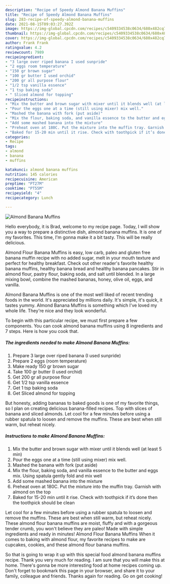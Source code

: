 ```yaml
---
description: "Recipe of Speedy Almond Banana Muffins"
title: "Recipe of Speedy Almond Banana Muffins"
slug: 283-recipe-of-speedy-almond-banana-muffins
date: 2021-08-15T09:03:27.392Z
image: https://img-global.cpcdn.com/recipes/c5409334538c0634/680x482cq70/almond-banana-muffins-recipe-main-photo.jpg
thumbnail: https://img-global.cpcdn.com/recipes/c5409334538c0634/680x482cq70/almond-banana-muffins-recipe-main-photo.jpg
cover: https://img-global.cpcdn.com/recipes/c5409334538c0634/680x482cq70/almond-banana-muffins-recipe-main-photo.jpg
author: Frank Frank
ratingvalue: 4.2
reviewcount: 7989
recipeingredient:
- "3 large over riped banana I used sunpride"
- "2 eggs room temperature"
- "150 gr brown sugar"
- "100 gr butter I used orchid"
- "200 gr all purpose flour"
- "1/2 tsp vanilla essence"
- "1 tsp baking soda"
- " Sliced almond for topping"
recipeinstructions:
- "Mix the butter and brown sugar with mixer until it blends well (at least 5 min)"
- "Pour the eggs one at a time (still using mixer) mix well."
- "Mashed the banana with fork (put aside)"
- "Mix the flour, baking soda, and vanilla essence to the butter and eggs mix. Using spatula gently fold and mix well"
- "Add some mashed banana into the mixture"
- "Preheat oven at 180C. Put the mixture into the muffin tray. Garnish with almond on the top"
- "Baked for 15-20 min until it rise. Check with toothpick if it’s done then the toothpick should be clean"
categories:
- Recipe
tags:
- almond
- banana
- muffins

katakunci: almond banana muffins 
nutrition: 145 calories
recipecuisine: American
preptime: "PT27M"
cooktime: "PT55M"
recipeyield: "4"
recipecategory: Lunch

---
```



![Almond Banana Muffins](https://img-global.cpcdn.com/recipes/c5409334538c0634/680x482cq70/almond-banana-muffins-recipe-main-photo.jpg)

Hello everybody, it is Brad, welcome to my recipe page. Today, I will show you a way to prepare a distinctive dish, almond banana muffins. It is one of my favorites. This time, I'm gonna make it a bit tasty. This will be really delicious.

Almond Flour Banana Muffins is easy, low carb, paleo and gluten free banana muffin recipe with no added sugar, melt in your mouth texture and perfect for healthy breakfast. Check out other reader&#39;s favorite healthy banana muffins, healthy banana bread and healthy banana pancakes. Stir in almond flour, pastry flour, baking soda, and salt until blended. In a large mixing bowl, combine the mashed bananas, honey, olive oil, eggs, and vanilla.

Almond Banana Muffins is one of the most well liked of recent trending foods in the world. It's appreciated by millions daily. It's simple, it's quick, it tastes yummy. Almond Banana Muffins is something which I've loved my whole life. They're nice and they look wonderful.


To begin with this particular recipe, we must first prepare a few components. You can cook almond banana muffins using 8 ingredients and 7 steps. Here is how you cook that.

<!--inarticleads1-->

##### The ingredients needed to make Almond Banana Muffins:

1. Prepare 3 large over riped banana (I used sunpride)
1. Prepare 2 eggs (room temperature)
1. Make ready 150 gr brown sugar
1. Take 100 gr butter (I used orchid)
1. Get 200 gr all purpose flour
1. Get 1/2 tsp vanilla essence
1. Get 1 tsp baking soda
1. Get  Sliced almond for topping


But honesty, adding bananas to baked goods is one of my favorite things, so I plan on creating delicious banana-filled recipes. Top with slices of banana and sliced almonds. Let cool for a few minutes before using a rubber spatula to loosen and remove the muffins. These are best when still warm, but reheat nicely. 

<!--inarticleads2-->

##### Instructions to make Almond Banana Muffins:

1. Mix the butter and brown sugar with mixer until it blends well (at least 5 min)
1. Pour the eggs one at a time (still using mixer) mix well.
1. Mashed the banana with fork (put aside)
1. Mix the flour, baking soda, and vanilla essence to the butter and eggs mix. Using spatula gently fold and mix well
1. Add some mashed banana into the mixture
1. Preheat oven at 180C. Put the mixture into the muffin tray. Garnish with almond on the top
1. Baked for 15-20 min until it rise. Check with toothpick if it’s done then the toothpick should be clean


Let cool for a few minutes before using a rubber spatula to loosen and remove the muffins. These are best when still warm, but reheat nicely. These almond flour banana muffins are moist, fluffy and with a gorgeous tender crumb, you won&#39;t believe they are paleo! Made with simple ingredients and ready in minutes! Almond Flour Banana Muffins When it comes to baking with almond flour, my favorite recipes to make are cupcakes, cookies, and these almond flour banana muffins. 

So that is going to wrap it up with this special food almond banana muffins recipe. Thank you very much for reading. I am sure that you will make this at home. There's gonna be more interesting food at home recipes coming up. Don't forget to bookmark this page in your browser, and share it to your family, colleague and friends. Thanks again for reading. Go on get cooking!

